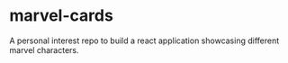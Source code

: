 # marvel-cards
A personal interest repo to build a react application showcasing different marvel characters.

